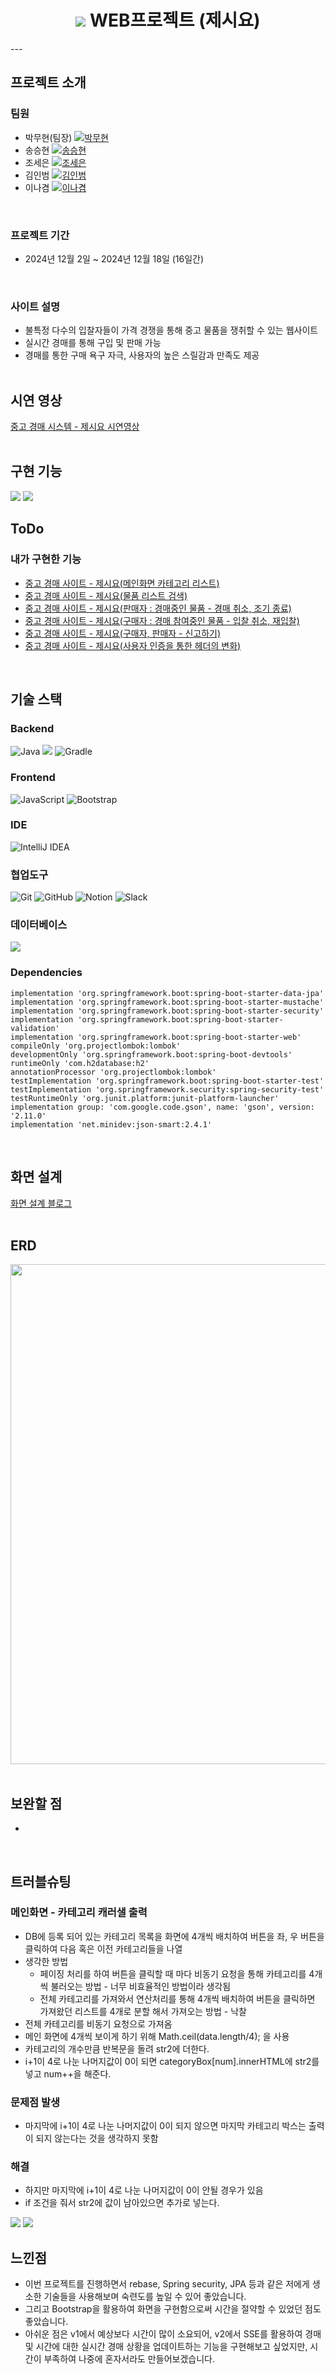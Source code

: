 <h1 align="center">
  <img src="https://github.com/seunghyeon22/spring-web-project-jesiyo/blob/master/images/mainlogo.jpg">
  WEB프로젝트 (제시요)
</h1>
---

## 프로젝트 소개

### 팀원
- 박무현(팀장) [![박무현](https://img.shields.io/badge/GitHub-박무현-orange)](https://github.com/MooHyunPark)
- 송승현 [![송승현](https://img.shields.io/badge/GitHub-송승현-blue)](https://github.com/seunghyeon22)
- 조세은 [![조세은](https://img.shields.io/badge/GitHub-조세은-red)](https://github.com/SeeunJoe)
- 김인범 [![김인범](https://img.shields.io/badge/GitHub-김인범-green)](https://github.com/kiminbeam)
- 이나겸 [![이나겸](https://img.shields.io/badge/GitHub-이나겸-yellow)](https://github.com/NakyeomLee)
<br>

### 프로젝트 기간
- 2024년 12월 2일 ~ 2024년 12월 18일 (16일간)
<br>

### 사이트 설명
 - 불특정 다수의 입찰자들이 가격 경쟁을 통해 중고 물품을 쟁취할 수 있는 웹사이트 <br>
 - 실시간 경매를 통해 구입 및 판매 가능 <br>
 - 경매를 통한 구매 욕구 자극, 사용자의 높은 스릴감과 만족도 제공
<br><br>

## 시연 영상
[중고 경매 시스템 - 제시요 시연영상](https://www.youtube.com/watch?v=NeuDdkMRd0c)
<br><br>

## 구현 기능
<img src = "https://github.com/seunghyeon22/spring-web-project-jesiyo/blob/master/images/Screenshot_43.png">
<img src = "https://github.com/seunghyeon22/spring-web-project-jesiyo/blob/master/images/Screenshot_44.png">
<br>

## ToDo
### 내가 구현한 기능
- [중고 경매 사이트 - 제시요(메인화면 카테고리 리스트)](https://inblog.ai/songsh/%ED%94%84%EB%A1%9C%EC%A0%9D%ED%8A%B8%EC%A4%91%EA%B3%A0-%EA%B2%BD%EB%A7%A4-%EC%82%AC%EC%9D%B4%ED%8A%B8-%EC%A0%9C%EC%8B%9C%EC%9A%94%EB%A9%94%EC%9D%B8%ED%99%94%EB%A9%B4-%EC%B9%B4%ED%85%8C%EA%B3%A0%EB%A6%AC-%EB%A6%AC%EC%8A%A4%ED%8A%B8-38582?traffic_type=internal)
- [중고 경매 사이트 - 제시요(물품 리스트 검색)](https://inblog.ai/songsh/%ED%94%84%EB%A1%9C%EC%A0%9D%ED%8A%B8%EC%A4%91%EA%B3%A0-%EA%B2%BD%EB%A7%A4-%EC%82%AC%EC%9D%B4%ED%8A%B8-%EC%A0%9C%EC%8B%9C%EC%9A%94%EB%AC%BC%ED%92%88-%EB%A6%AC%EC%8A%A4%ED%8A%B8-%EA%B2%80%EC%83%89-38584?traffic_type=internal)
- [중고 경매 사이트 - 제시요(판매자 : 경매중인 물품 - 경매 취소, 조기 종료)](https://inblog.ai/songsh/%ED%94%84%EB%A1%9C%EC%A0%9D%ED%8A%B8%EC%A4%91%EA%B3%A0-%EA%B2%BD%EB%A7%A4-%EC%82%AC%EC%9D%B4%ED%8A%B8-%EC%A0%9C%EC%8B%9C%EC%9A%94%ED%8C%90%EB%A7%A4%EC%9E%90-%EA%B2%BD%EB%A7%A4%EC%A4%91%EC%9D%B8-%EB%AC%BC%ED%92%88-%EA%B2%BD%EB%A7%A4-%EC%B7%A8%EC%86%8C-%EC%A1%B0%EA%B8%B0-%EC%A2%85%EB%A3%8C-38585?traffic_type=internal)
- [중고 경매 사이트 - 제시요(구매자 : 경매 참여중인 물품 - 입찰 취소, 재입찰)](https://inblog.ai/songsh/%ED%94%84%EB%A1%9C%EC%A0%9D%ED%8A%B8%EC%A4%91%EA%B3%A0-%EA%B2%BD%EB%A7%A4-%EC%82%AC%EC%9D%B4%ED%8A%B8-%EC%A0%9C%EC%8B%9C%EC%9A%94%EA%B5%AC%EB%A7%A4%EC%9E%90-%EA%B2%BD%EB%A7%A4-%EC%B0%B8%EC%97%AC%EC%A4%91%EC%9D%B8-%EB%AC%BC%ED%92%88-%EC%9E%85%EC%B0%B0-%EC%B7%A8%EC%86%8C-%EC%9E%AC%EC%9E%85%EC%B0%B0-38586?traffic_type=internal)
- [중고 경매 사이트 - 제시요(구매자, 판매자 - 신고하기)](https://inblog.ai/songsh/%ED%94%84%EB%A1%9C%EC%A0%9D%ED%8A%B8%EC%A4%91%EA%B3%A0-%EA%B2%BD%EB%A7%A4-%EC%82%AC%EC%9D%B4%ED%8A%B8-%EC%A0%9C%EC%8B%9C%EC%9A%94%EA%B5%AC%EB%A7%A4%EC%9E%90-%ED%8C%90%EB%A7%A4%EC%9E%90-%EC%8B%A0%EA%B3%A0%ED%95%98%EA%B8%B0-38587?traffic_type=internal)
- [중고 경매 사이트 - 제시요(사용자 인증을 통한 헤더의 변화)](https://inblog.ai/songsh/%ED%94%84%EB%A1%9C%EC%A0%9D%ED%8A%B8%EC%A4%91%EA%B3%A0-%EA%B2%BD%EB%A7%A4-%EC%82%AC%EC%9D%B4%ED%8A%B8-%EC%A0%9C%EC%8B%9C%EC%9A%94%EC%82%AC%EC%9A%A9%EC%9E%90-%EC%9D%B8%EC%A6%9D%EC%9D%84-%ED%86%B5%ED%95%9C-%ED%97%A4%EB%8D%94%EC%9D%98-%EB%B3%80%ED%99%94-38588?traffic_type=internal)
  
<br>

## 기술 스택
### Backend
![Java](https://img.shields.io/badge/java-%23ED8B00.svg?style=for-the-badge&logo=openjdk&logoColor=white)
<img src="https://img.shields.io/badge/springboot-6DB33F?style=for-the-badge&logo=springboot&logoColor=white">
![Gradle](https://img.shields.io/badge/Gradle-02303A.svg?style=for-the-badge&logo=Gradle&logoColor=white)

### Frontend
![JavaScript](https://img.shields.io/badge/javascript-%23323330.svg?style=for-the-badge&logo=javascript&logoColor=%23F7DF1E)
![Bootstrap](https://img.shields.io/badge/bootstrap-%238511FA.svg?style=for-the-badge&logo=bootstrap&logoColor=white)

### IDE
![IntelliJ IDEA](https://img.shields.io/badge/IntelliJIDEA-000000.svg?style=for-the-badge&logo=intellij-idea&logoColor=white)

### 협업도구
![Git](https://img.shields.io/badge/git-%23F05033.svg?style=for-the-badge&logo=git&logoColor=white)
![GitHub](https://img.shields.io/badge/github-%23121011.svg?style=for-the-badge&logo=github&logoColor=white)
![Notion](https://img.shields.io/badge/Notion-%23000000.svg?style=for-the-badge&logo=notion&logoColor=white)
![Slack](https://img.shields.io/badge/Slack-4A154B?style=for-the-badge&logo=slack&logoColor=white)

### 데이터베이스
<img src="https://img.shields.io/badge/H2DB-31A8FF?style=for-the-badge&logo=H2DB&logoColor=white">

### Dependencies
```
implementation 'org.springframework.boot:spring-boot-starter-data-jpa'
implementation 'org.springframework.boot:spring-boot-starter-mustache'
implementation 'org.springframework.boot:spring-boot-starter-security'
implementation 'org.springframework.boot:spring-boot-starter-validation'
implementation 'org.springframework.boot:spring-boot-starter-web'
compileOnly 'org.projectlombok:lombok'
developmentOnly 'org.springframework.boot:spring-boot-devtools'
runtimeOnly 'com.h2database:h2'
annotationProcessor 'org.projectlombok:lombok'
testImplementation 'org.springframework.boot:spring-boot-starter-test'
testImplementation 'org.springframework.security:spring-security-test'
testRuntimeOnly 'org.junit.platform:junit-platform-launcher'
implementation group: 'com.google.code.gson', name: 'gson', version: '2.11.0'
implementation 'net.minidev:json-smart:2.4.1'
```
<br>

## 화면 설계
[화면 설계 블로그](https://inblog.ai/songsh/%ED%94%84%EB%A1%9C%EC%A0%9D%ED%8A%B8%EC%A4%91%EA%B3%A0-%EA%B2%BD%EB%A7%A4-%EC%82%AC%EC%9D%B4%ED%8A%B8-%EC%A0%9C%EC%8B%9C%EC%9A%942-38105?traffic_type=internal)
<br><br>

## ERD
<div align="center">
  <img src="https://github.com/user-attachments/assets/656f46cb-c897-4376-9022-ac4ab7292d2f" width="800">
</div>
<br>

## 보완할 점
- 
<br>

## 트러블슈팅
### 메인화면 - 카테고리 캐러샐 출력 
- DB에 등록 되어 있는 카테고리 목록을 화면에 4개씩 배치하여 버튼을  좌, 우 버튼을 클릭하여 다음 혹은 이전 카테고리들을 나열
- 생각한 방법
    - 페이징 처리를 하여 버튼을 클릭할 때 마다 비동기 요청을 통해 카테고리를 4개씩 불러오는 방법 - 너무 비효율적인 방법이라 생각됨
    - 전체 카테고리를 가져와서 연산처리를 통해 4개씩 배치하여 버튼을 클릭하면 가져왔던 리스트를 4개로 분할 해서 가져오는 방법 - 낙찰
- 전체 카테고리를 비동기 요청으로 가져옴
- 메인 화면에 4개씩 보이게 하기 위해 Math.ceil(data.length/4); 을 사용
- 카테고리의 개수만큼 반복문을 돌려 str2에 더한다.
- i+1이 4로 나눈 나머지값이 0이 되면 categoryBox[num].innerHTML에 str2를 넣고 num++을 해준다.
### 문제점 발생
- 마지막에 i+1이 4로 나눈 나머지값이 0이 되지 않으면 마지막 카테고리 박스는 출력이 되지 않는다는 것을 생각하지 못함
### 해결
- 하지만 마지막에 i+1이 4로 나눈 나머지값이 0이 안될 경우가 있음
- if 조건을 줘서 str2에 값이 남아있으면 추가로 넣는다.

<img src="https://github.com/seunghyeon22/spring-web-project-jesiyo/blob/master/images/Category.png">
<img src ="https://github.com/seunghyeon22/spring-web-project-jesiyo/blob/master/images/Screenshot_45.png">
 
<br>

## 느낀점
-  이번 프로젝트를 진행하면서 rebase, Spring security, JPA 등과 같은 저에게 생소한 기술들을 사용해보며 숙련도를 높일 수 있어 좋았습니다.
-  그리고 Bootstrap을 활용하여 화면을 구현함으로써 시간을 절약할 수 있었던 점도 좋았습니다.
-  아쉬운 점은 v1에서 예상보다 시간이 많이 소요되어, v2에서 SSE를 활용하여 경매 및 시간에 대한 실시간 경매 상황을 업데이트하는 기능을 구현해보고 싶었지만, 시간이 부족하여 나중에 혼자서라도 만들어보겠습니다.
